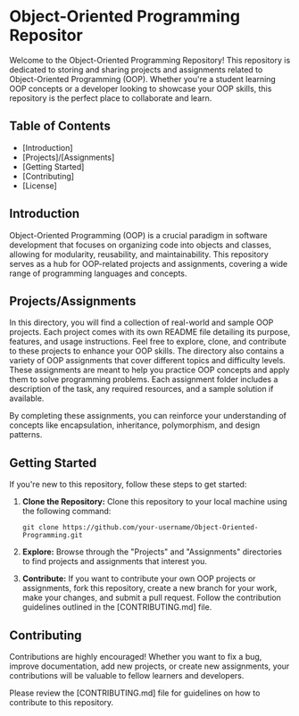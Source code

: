 # Object-Oriented Programming Repositor

Welcome to the Object-Oriented Programming Repository! This repository is dedicated to storing and sharing projects and assignments related to Object-Oriented Programming (OOP). Whether you're a student learning OOP concepts or a developer looking to showcase your OOP skills, this repository is the perfect place to collaborate and learn.

## Table of Contents

- [Introduction]
- [Projects]/[Assignments]
- [Getting Started]
- [Contributing]
- [License]

## Introduction

Object-Oriented Programming (OOP) is a crucial paradigm in software development that focuses on organizing code into objects and classes, allowing for modularity, reusability, and maintainability. This repository serves as a hub for OOP-related projects and assignments, covering a wide range of programming languages and concepts.

## Projects/Assignments

In this directory, you will find a collection of real-world and sample OOP projects. Each project comes with its own README file detailing its purpose, features, and usage instructions. Feel free to explore, clone, and contribute to these projects to enhance your OOP skills.
The directory also contains a variety of OOP assignments that cover different topics and difficulty levels. These assignments are meant to help you practice OOP concepts and apply them to solve programming problems. Each assignment folder includes a description of the task, any required resources, and a sample solution if available.

By completing these assignments, you can reinforce your understanding of concepts like encapsulation, inheritance, polymorphism, and design patterns.

## Getting Started

If you're new to this repository, follow these steps to get started:

1. **Clone the Repository:** Clone this repository to your local machine using the following command:
   ```
   git clone https://github.com/your-username/Object-Oriented-Programming.git
   ```

2. **Explore:** Browse through the "Projects" and "Assignments" directories to find projects and assignments that interest you.

3. **Contribute:** If you want to contribute your own OOP projects or assignments, fork this repository, create a new branch for your work, make your changes, and submit a pull request. Follow the contribution guidelines outlined in the [CONTRIBUTING.md] file.

## Contributing

Contributions are highly encouraged! Whether you want to fix a bug, improve documentation, add new projects, or create new assignments, your contributions will be valuable to fellow learners and developers.

Please review the [CONTRIBUTING.md] file for guidelines on how to contribute to this repository.
